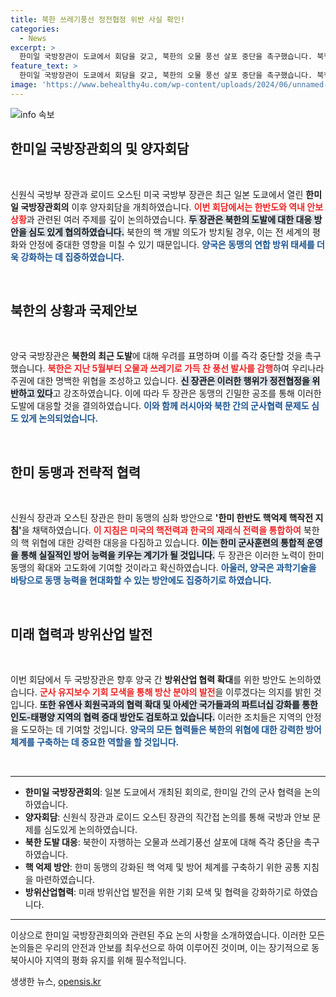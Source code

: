 ```yaml
---
title: 북한 쓰레기풍선 정전협정 위반 사실 확인!
categories:
  - News
excerpt: >
  한미일 국방장관이 도쿄에서 회담을 갖고, 북한의 오물 풍선 살포 중단을 촉구했습니다. 북핵 억제와 동맹 강화 방안이 논의된 가운데, 미국의 확장억제 공약 강화와 함께 국제사회의 공조도 강조됐습니다. 클릭하면 자세한 내용을 확인하세요!
feature_text: >
  한미일 국방장관이 도쿄에서 회담을 갖고, 북한의 오물 풍선 살포 중단을 촉구했습니다. 북핵 억제와 동맹 강화 방안이 논의된 가운데, 미국의 확장억제 공약 강화와 함께 국제사회의 공조도 강조됐습니다. 클릭하면 자세한 내용을 확인하세요!
image: 'https://www.behealthy4u.com/wp-content/uploads/2024/06/unnamed-file.png'
---
```


<p><img src="https://www.behealthy4u.com/wp-content/uploads/2024/06/unnamed-file.png" alt="info 속보" /></p>

<h2 data-ke-size="size26">한미일 국방장관회의 및 양자회담</h2>

<p data-ke-size="size16">&nbsp;</p>

<p>신원식 국방부 장관과 로이드 오스틴 미국 국방부 장관은 최근 일본 도쿄에서 열린 <strong>한미일 국방장관회의</strong> 이후 양자회담을 개최하였습니다. <b><span style="color: #ee2323;">이번 회담에서는 한반도와 역내 안보 상황</span></b>과 관련된 여러 주제를 깊이 논의하였습니다. <b><span style="background-color: #21538527;">두 장관은 북한의 도발에 대한 대응 방안을 심도 있게 협의하였습니다.</span></b> 북한의 핵 개발 의도가 방치될 경우, 이는 전 세계의 평화와 안정에 중대한 영향을 미칠 수 있기 때문입니다. <b><span style="color: #1a5490;">양국은 동맹의 연합 방위 태세를 더욱 강화하는 데 집중하였습니다.</span></b></p>

<p data-ke-size="size16">&nbsp;</p>

<h2 data-ke-size="size26">북한의 상황과 국제안보</h2>

<p data-ke-size="size16">&nbsp;</p>

<p>양국 국방장관은 <strong>북한의 최근 도발</strong>에 대해 우려를 표명하며 이를 즉각 중단할 것을 촉구했습니다. <b><span style="color: #ee2323;">북한은 지난 5월부터 오물과 쓰레기로 가득 찬 풍선 발사를 감행</span></b>하여 우리나라 주권에 대한 명백한 위협을 조성하고 있습니다. <b><span style="background-color: #21538527;">신 장관은 이러한 행위가 정전협정을 위반하고 있다</span></b>고 강조하였습니다. 이에 따라 두 장관은 동맹의 긴밀한 공조를 통해 이러한 도발에 대응할 것을 결의하였습니다. <b><span style="color: #1a5490;">이와 함께 러시아와 북한 간의 군사협력 문제도 심도 있게 논의되었습니다.</span></b></p>

<p data-ke-size="size16">&nbsp;</p>

<h2 data-ke-size="size26">한미 동맹과 전략적 협력</h2>

<p data-ke-size="size16">&nbsp;</p>

<p>신원식 장관과 오스틴 장관은 한미 동맹의 심화 방안으로 <strong>'한미 한반도 핵억제 핵작전 지침'</strong>을 채택하였습니다. <b><span style="color: #ee2323;">이 지침은 미국의 핵전력과 한국의 재래식 전력을 통합하여</span></b> 북한의 핵 위협에 대한 강력한 대응을 다짐하고 있습니다. <b><span style="background-color: #21538527;">이는 한미 군사훈련의 통합적 운영을 통해 실질적인 방어 능력을 키우는 계기가 될 것입니다.</span></b> 두 장관은 이러한 노력이 한미 동맹의 확대와 고도화에 기여할 것이라고 확신하였습니다. <b><span style="color: #1a5490;">아울러, 양국은 과학기술을 바탕으로 동맹 능력을 현대화할 수 있는 방안에도 집중하기로 하였습니다.</span></b></p>

<p data-ke-size="size16">&nbsp;</p>

<h2 data-ke-size="size26">미래 협력과 방위산업 발전</h2>

<p data-ke-size="size16">&nbsp;</p>

<p>이번 회담에서 두 국방장관은 향후 양국 간 <strong>방위산업 협력 확대</strong>를 위한 방안도 논의하였습니다. <b><span style="color: #ee2323;">군사 유지보수 기회 모색을 통해 방산 분야의 발전</span></b>을 이루겠다는 의지를 밝힌 것입니다. <b><span style="background-color: #21538527;">또한 유엔사 회원국과의 협력 확대 및 아세안 국가들과의 파트너십 강화를 통한 인도-태평양 지역의 협력 증대 방안도 검토하고 있습니다.</span></b> 이러한 조치들은 지역의 안정을 도모하는 데 기여할 것입니다. <b><span style="color: #1a5490;">양국의 모든 협력들은 북한의 위협에 대한 강력한 방어 체계를 구축하는 데 중요한 역할을 할 것입니다.</span></b></p>

<p data-ke-size="size16">&nbsp;</p>

<hr/>

<ul>
<li><b>한미일 국방장관회의</b>: 일본 도쿄에서 개최된 회의로, 한미일 간의 군사 협력을 논의하였습니다.</li>
<li><b>양자회담</b>: 신원식 장관과 로이드 오스틴 장관의 직간접 논의를 통해 국방과 안보 문제를 심도있게 논의하였습니다.</li>
<li><b>북한 도발 대응</b>: 북한이 자행하는 오물과 쓰레기풍선 살포에 대해 즉각 중단을 촉구하였습니다.</li>
<li><b>핵 억제 방안</b>: 한미 동맹의 강화된 핵 억제 및 방어 체계를 구축하기 위한 공통 지침을 마련하였습니다.</li>
<li><b>방위산업협력</b>: 미래 방위산업 발전을 위한 기회 모색 및 협력을 강화하기로 하였습니다.</li>
</ul>

<hr/>

<p>이상으로 한미일 국방장관회의와 관련된 주요 논의 사항을 소개하였습니다. 이러한 모든 논의들은 우리의 안전과 안보를 최우선으로 하여 이루어진 것이며, 이는 장기적으로 동북아시아 지역의 평화 유지를 위해 필수적입니다.</p>
생생한 뉴스, <a href="https://opensis.kr" rel="dofollow">opensis.kr</a>



